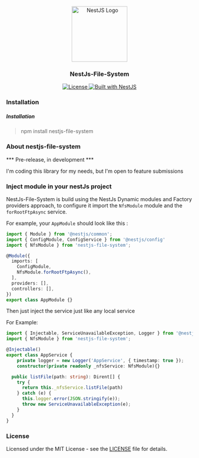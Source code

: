 <h1 align="center"></h1>

<div align="center">
  <a href="http://nestjs.com/" target="_blank">
    <img src="https://nestjs.com/img/logo_text.svg" width="150" alt="NestJS Logo" />
  </a>
</div>

<h3 align="center">NestJs-File-System </h3>

<div align="center">
  <a href="https://nestjs.com" target="_blank">
    <img src="https://img.shields.io/badge/license-MIT-brightgreen.svg" alt="License" />
<img src="https://img.shields.io/badge/built%20with-NestJs-red.svg" alt="Built with NestJS">
  </a>
</div>

### Installation
##### Installation 
> npm install nestjs-file-system

### About nestjs-file-system

*** Pre-release, in development ***

I'm coding this library for my needs, but I'm open to feature submissions

### Inject module in your nestJs project

NestJs-File-System is build using the NestJs Dynamic modules and Factory providers approach, to configure it import the `NfsModule` module and the `forRootFtpAsync` service.

For example, your `AppModule` should look like this :

```typescript
import { Module } from '@nestjs/common';
import { ConfigModule, ConfigService } from '@nestjs/config'
import { NfsModule } from 'nestjs-file-system';

@Module({
  imports: [
    ConfigModule,
    NfsModule.forRootFtpAsync(),
  ],
  providers: [],
  controllers: [],
})
export class AppModule {}
```
Then just inject the service just like any local service

For Example:

```typescript
import { Injectable, ServiceUnavailableException, Logger } from '@nestjs/common';
import { NfsModule } from 'nestjs-file-system';

@Injectable()
export class AppService {
    private logger = new Logger('AppService', { timestamp: true });
    constructor(private readonly _nfsService: NfsModule){}

  public listFile(path: string): Dirent[] {
    try {
      return this._nfsService.listFile(path)
    } catch (e) {
      this.logger.error(JSON.stringify(e));
      throw new ServiceUnavailableException(e);
    }
  }
}

```

### License

Licensed under the MIT License - see the [LICENSE](LICENSE) file for details.

